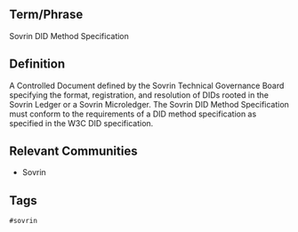 ## Term/Phrase
Sovrin DID Method Specification

## Definition
A Controlled Document defined by the Sovrin Technical Governance Board specifying the format, registration, and resolution of DIDs rooted in the Sovrin Ledger or a Sovrin Microledger. The Sovrin DID Method Specification must conform to the requirements of a DID method specification as specified in the W3C DID specification.

## Relevant Communities
* Sovrin

## Tags
```
#sovrin
```
